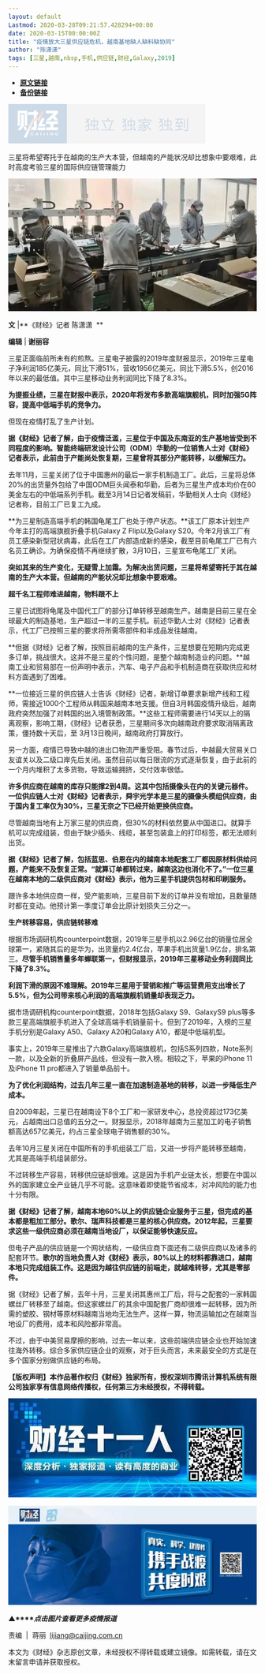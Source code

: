 ```yaml
---
layout: default
Lastmod: 2020-03-28T09:21:57.428294+00:00
date: 2020-03-15T00:00:00Z
title: "疫情放大三星供应链危机，越南基地缺人缺料缺协同"
author: "陈潇潇"
tags: [三星,越南,nbsp,手机,供应链,财经,Galaxy,2019]
---
```


* [**原文链接**](https://mp.weixin.qq.com/s/T2h5l8cbf8kIHEgLLdJKFQ)
* [**备份链接**](http://archive.today/u47ZM)


![](/images/post/77e6cfb5c7ef66e00d9bd04f74961594.jpg)

三星将希望寄托于在越南的生产大本营，但越南的产能状况却比想象中要艰难，此时高度考验三星的国际供应链管理能力

![](/images/post/1ae0d273ff7aac9e3ddb568880c01ade.jpg)

  

**文** |**《财经》记者 陈潇潇  **

**编辑** | **谢丽容**

三星正面临前所未有的煎熬。三星电子披露的2019年度财报显示，2019年三星电子净利润185亿美元，同比下滑51%，营收1956亿美元，同比下滑5.5%，创2016年以来的最低值。其中三星移动业务利润同比下降了8.3%。

**为提振业绩，三星在财报中表示，2020年将发布多款高端旗舰机，同时加强5G阵容，提高中低端手机的竞争力。**

但现在疫情打乱了生产计划。

**据《财经》记者了解，由于疫情泛滥，三星位于中国及东南亚的生产基地皆受到不同程度的影响。智能终端研发设计公司（ODM）华勤的一位销售人士对《财经》记者表示，此前由于产能尚处恢复期，三星曾将其部分产能转移，以缓解压力。**

去年11月，三星关闭了位于中国惠州的最后一家手机制造工厂。此后，三星将总体20%的出货量外包给了中国ODM巨头闻泰和华勤，后者为三星生产成本均价在60美金左右的中低端系列手机。截至3月14日记者发稿前，华勤相关人士向《财经》记者称，目前工厂已复工九成。

**为三星制造高端手机的韩国龟尾工厂也处于停产状态。**该工厂原本计划生产今年主打的高端旗舰折叠手机Galaxy Z Flip以及Galaxy S20。今年2月该工厂有员工感染新型冠状病毒，此后在工厂内部造成新的感染，截至目前龟尾工厂已有六名员工确诊。为确保疫情不再继续扩散，3月10日，三星宣布龟尾工厂关闭。

**突如其来的生产变化，无疑雪上加霜。为解决出货问题，三星将希望寄托于其在越南的生产大本营。但越南的产能状况却比想象中要艰难。**

**超千名工程师难进越南，物料跟不上**

三星已试图将龟尾及中国代工厂的部分订单转移至越南生产。越南是目前三星在全球最大的制造基地，生产超过一半的三星手机。前述华勤人士对《财经》记者表示，代工厂已按照三星的要求将所需零部件和半成品发往越南。

**但据《财经》记者了解，按照目前越南的生产条件，三星想要在短期内完成更多订单，挑战很大。这并不是三星的个性问题，是整个越南制造业的问题。**越南工业和贸易部在一份声明中表示，汽车、电子产品和手机制造商在获取供应和材料方面遇到了困难。

**一位接近三星的供应链人士告诉《财经》记者，新增订单要求新增产线和工程师，需接近1000个工程师从韩国来越南本地支援。但自3月韩国疫情升级后，越南政府突然加强了对韩国的出入境管制政策。**这些工程师需要进行14天以上的隔离观察，影响工期，《财经》记者获悉，三星期间多次向越南政府要求取消隔离政策，僵持数十天后，至 3月13日晚间，越南政府打算放行。

另一方面，疫情已导致中越的进出口物流严重受阻。春节过后，中越最大贸易关口友谊关以及二级口岸先后关闭。虽然目前以每日限流的方式逐渐恢复，由于此前的一个月内堆积了太多货物，导致运输拥挤，交付效率很低。

**许多供应商在越南的库存只能撑2到4周。这其中包括摄像头在内的关键元器件。一位供应链人士对《财经》记者表示，舜宇光学本是三星的摄像头模组供应商，由于国内复工率仅为30%，三星无奈之下已经开始更换供应商。**

尽管越南当地有上万家三星的供应商，但30%的材料依然要从中国进口。就算手机可以完成组装，但由于缺少插头、线缆，甚至包装盒上的打印标签，都无法顺利出货。

**据《财经》记者了解，包括蓝思、伯恩在内的越南本地配套工厂都因原材料供给问题，产能来不及恢复正常。“就算订单都转过来，越南这边也消化不了。”一位三星在越南本地的二级供应商对《财经》表示，他为三星手机提供包材和印刷服务。**

跟许多本地供应商一样，受产能影响，三星目前下发的订单并没有增加，且数量随时都在变动。他预计第一季度订单会比原计划损失三分之一。

**生产转移容易，供应链转移难**

根据市场调研机构counterpoint数据，2019年三星手机以2.96亿台的销量位居全球第一，紧随其后的是华为，出货量约2.4亿台，苹果手机出货量1.9亿台，排名第三。**尽管手机销售量多年蝉联第一，但财报显示，2019年三星移动业务利润同比下降了8.3%。**

**利润下滑的原因不难理解。2019年三星用于营销和推广等运营费用支出增长了5.5%，但为公司带来核心利润的高端旗舰机销量却表现乏力。**

据市场调研机构counterpoint数据，2018年包括Galaxy S9、GalaxyS9 plus等多款三星高端旗舰手机进入了全球高端手机销量前十。但到了2019年，入榜的三星手机分别是Galaxy A50、Galaxy A20和Galaxy A10，都是中低端机型。

事实上，2019年三星推出了六款Galaxy高端旗舰机，包括S系列四款，Note系列一款，以及全新的折叠屏产品线，但没有一款入榜。相较之下，苹果的iPhone 11 及iPhone 11 pro都进入了销量单品前十。

**为了优化利润结构，过去几年三星一直在加速制造基地的转移，以进一步降低生产成本。**

自2009年起，三星已在越南设下8个工厂和一家研发中心，总投资超过173亿美元，占越南出口总值的五分之一。财报显示，2018年越南为三星加工的电子销售额高达657亿美元，约占三星全球电子销售额的30%。

去年10月三星关闭在中国所有的手机组装工厂后，又进一步将产能转移至越南，尤其是高端手机组装部分。

不过转移生产容易，转移供应链却很难。这是因为手机产业链太长，想要在中国以外的国家建立全产业链几乎不可能。这意味着即使能节省成本，对冲风险的能力也十分有限。

**据《财经》记者了解，越南本地60%以上的供应链企业服务于三星，但完成的基本都是粗加工部分。歌尔、瑞声科技都是三星的核心供应商。2012年起，三星要求这些一级供应商必须在越南当地设厂，以保证能够快速反应。**

但电子产品的供应链是一个网状结构，一级供应商下面还有二级供应商以及诸多的配套环节。**歌尔的当地负责人对《财经》表示，80%以上的材料都靠进口，越南本地只完成组装工作。这是因为越往供应链的前端走，就越难转移，尤其是零部件。**

据《财经》记者了解，去年十月，三星关闭其惠州工厂后，将与之配套的一家韩国螺丝厂转移至了越南。但这家螺丝厂的其余中国配套厂商却很难一起转移，因为所需的塑胶、钢材等原材料越南当地均无法生产。这样一算，物流运输加之在越南当地设厂的费用，成本和风险都非常高。

不过，由于中美贸易摩擦的影响，过去一年以来，这些前端供应链企业也开始加速往海外转移。综合多家供应链企业的观察，对于巨头而言，未来最安全的方式是在多个国家分别做供应链的布局。

**【版权声明】本作品著作权归《财经》独家所有，授权深圳市腾讯计算机系统有限公司独家享有信息网络传播权，任何第三方未经授权，不得转载。**

![](/images/post/53e46bf2e648a2b54cbf4453415f092e.jpg)

[![](/images/post/4d24a5670c9a87791ea8b757d030c0d3.jpg)](https://mp.weixin.qq.com/mp/homepage?__biz=MjM5NDU5NTM4MQ==&hid=29&sn=21c0f34c737748fe3b2c372bb40ae622)  

**▲****_点击图片查看更多疫情报道_**

  

  

责编  |  蒋丽  lijiang@caijing.com.cn

本文为《财经》杂志原创文章，未经授权不得转载或建立镜像。如需转载，请在文末留言申请并获取授权。

